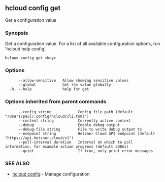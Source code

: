 ## hcloud config get

Get a configuration value

### Synopsis

Get a configuration value. For a list of all available configuration options, run 'hcloud help config'.

```
hcloud config get <key>
```

### Options

```
      --allow-sensitive   Allow showing sensitive values
      --global            Get the value globally
  -h, --help              help for get
```

### Options inherited from parent commands

```
      --config string            Config file path (default "/Users/paul/.config/hcloud/cli.toml")
      --context string           Currently active context
      --debug                    Enable debug output
      --debug-file string        File to write debug output to
      --endpoint string          Hetzner Cloud API endpoint (default "https://api.hetzner.cloud/v1")
      --poll-interval duration   Interval at which to poll information, for example action progress (default 500ms)
      --quiet                    If true, only print error messages
```

### SEE ALSO

* [hcloud config](hcloud_config.md)	 - Manage configuration
